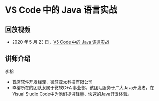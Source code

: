 # VS Code 中的 Java 语言实战

## 回放视频

* 2020 年 5 月 23 日，[VS Code 中的 Java 语言实战](https://www.bilibili.com/video/BV1aV411r7Gf)

## 讲师介绍

李榕
* 首席软件开发经理，微软亚太科技有限公司
* 李榕所在的团队隶属于微软C+AI事业部，该团队服务于广大Java开发者，在Visual Studio Code中为他们提供轻量、快速的Java开发体验。 
